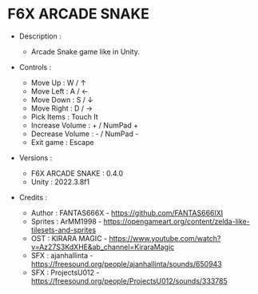 # F6X ARCADE SNAKE
- Description :

  - Arcade Snake game like in Unity.

- Controls :

  - Move Up         : W / ↑
  - Move Left       : A / ←
  - Move Down       : S / ↓
  - Move Right      : D / →
  - Pick Items      : Touch It
  - Increase Volume : + / NumPad +
  - Decrease Volume : - / NumPad -
  - Exit game       : Escape

- Versions :

  - F6X ARCADE SNAKE : 0.4.0
  - Unity            : 2022.3.8f1

- Credits :

  - Author  : FANTAS666X - https://github.com/FANTAS666IXI
  - Sprites : ArMM1998 - https://opengameart.org/content/zelda-like-tilesets-and-sprites
  - OST     : KIRARA MAGIC - https://www.youtube.com/watch?v=Az27S3KdXHE&ab_channel=KiraraMagic
  - SFX     : ajanhallinta - https://freesound.org/people/ajanhallinta/sounds/650943
  - SFX     : ProjectsU012 - https://freesound.org/people/ProjectsU012/sounds/333785